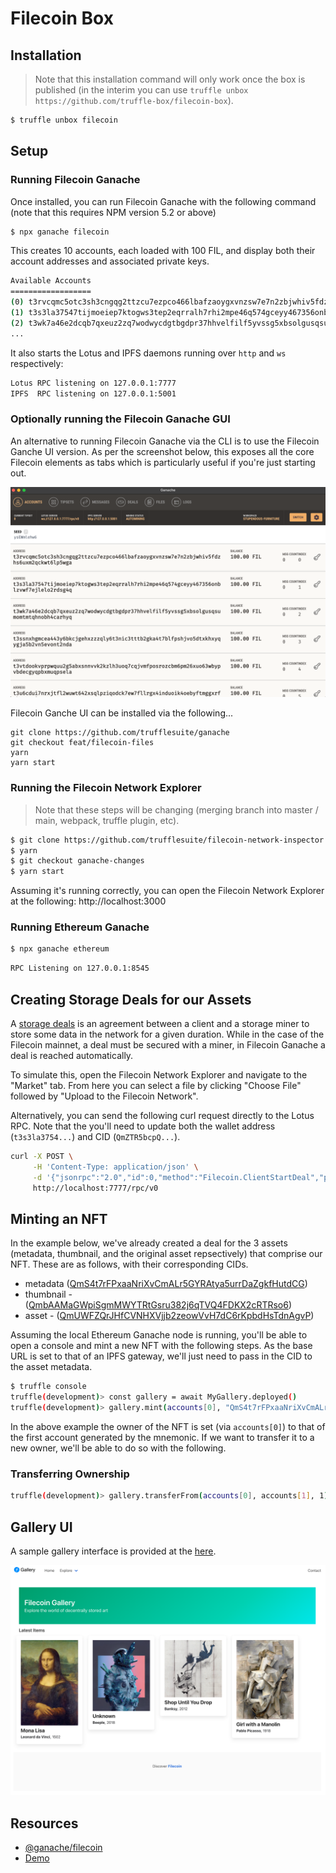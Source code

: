 # Filecoin Box

## Installation

> Note that this installation command will only work once the box is published (in the interim you can use `truffle unbox https://github.com/truffle-box/filecoin-box`).

```bash
$ truffle unbox filecoin
```

## Setup

### Running Filecoin Ganache

Once installed, you can run Filecoin Ganache with the following command (note that this requires NPM version 5.2 or above)

```bash
$ npx ganache filecoin
```

This creates 10 accounts, each loaded with 100 FIL, and display both their account addresses and associated private keys.

```bash
Available Accounts
==================
(0) t3rvcqmc5otc3sh3cngqg2ttzcu7ezpco466lbafzaoygxvnzsw7e7n2zbjwhiv5fdzhs6uxm2qckwt6lp5wga (100 FIL)
(1) t3s3la37547tijmoeiep7ktogws3tep2eqrralh7rhi2mpe46q574gceyy467356onblzvwf7ejlelo2rdsg4q (100 FIL)
(2) t3wk7a46e2dcqb7qxeuz2zq7wodwycdgtbgdpr37hhvelfilf5yvssg5xbsolgusqsumomtmtqhnobh4carhyq (100 FIL)
...
```

It also starts the Lotus and IPFS daemons running over `http` and `ws` respectively:

```bash
Lotus RPC listening on 127.0.0.1:7777
IPFS  RPC listening on 127.0.0.1:5001
```

### Optionally running the Filecoin Ganache GUI

An alternative to running Filecoin Ganache via the CLI is to use the Filecoin Ganche UI version. As per the screenshot below, this exposes all the core Filecoin elements as tabs which is particularly useful if you're just starting out.

![filecoin-ganache-ui](screenshots/filecoin-ganache-ui.png)

Filecoin Ganche UI can be installed via the following...

```
git clone https://github.com/trufflesuite/ganache
git checkout feat/filecoin-files
yarn
yarn start
```

### Running the Filecoin Network Explorer

> Note that these steps will be changing (merging branch into master / main, webpack, truffle plugin, etc).

```bash
$ git clone https://github.com/trufflesuite/filecoin-network-inspector
$ yarn
$ git checkout ganache-changes
$ yarn start
```

Assuming it's running correctly, you can open the Filecoin Network Explorer at the following: http://localhost:3000

### Running Ethereum Ganache

```bash
$ npx ganache ethereum
```

```bash
RPC Listening on 127.0.0.1:8545
```

## Creating Storage Deals for our Assets 

A [storage deals](https://docs.filecoin.io/store/lotus/store-data/#find-a-miner) is an agreement between a client and a storage miner to store some data in the network for a given duration. While in the case of the Filecoin mainnet, a deal must be secured with a miner, in Filecoin Ganache a deal is reached automatically.

To simulate this, open the Filecoin Network Explorer and navigate to the "Market" tab. From here you can select a file by clicking "Choose File" followed by "Upload to the Filecoin Network".

Alternatively, you can send the following curl request directly to the Lotus RPC. Note that the you'll need to update both the wallet address (`t3s3la3754...`) and CID (`QmZTR5bcpQ...`).

```bash
curl -X POST \
     -H 'Content-Type: application/json' \
     -d '{"jsonrpc":"2.0","id":0,"method":"Filecoin.ClientStartDeal","params":[{"Data":{"TransferType":"graphsync","Root":{"/":"QmZTR5bcpQD7cFgTorqxZDYaew1Wqgfbd2ud9QqGPAkK2V"},"PieceCid":null,"PieceSize":0},"Wallet":"t3s3la37547tijmoeiep7ktogws3tep2eqrralh7rhi2mpe46q574gceyy467356onblzvwf7ejlelo2rdsg4q","Miner":"t01000","EpochPrice":"2500","MinBlocksDuration":300}]}' \
     http://localhost:7777/rpc/v0
```

## Minting an NFT

In the example below, we've already created a deal for the 3 assets (metadata, thumbnail, and the original asset repsectively) that comprise our NFT. These are as follows, with their corresponding CIDs.

- metadata ([QmS4t7rFPxaaNriXvCmALr5GYRAtya5urrDaZgkfHutdCG](https://ipfs.io/ipfs/QmS4t7rFPxaaNriXvCmALr5GYRAtya5urrDaZgkfHutdCG))
- thumbnail - ([QmbAAMaGWpiSgmMWYTRtGsru382j6qTVQ4FDKX2cRTRso6](https://ipfs.io/ipfs/QmbAAMaGWpiSgmMWYTRtGsru382j6qTVQ4FDKX2cRTRso6))
- asset - ([QmUWFZQrJHfCVNHXVjjb2zeowVvH7dC6rKpbdHsTdnAgvP](https://ipfs.io/ipfs/QmUWFZQrJHfCVNHXVjjb2zeowVvH7dC6rKpbdHsTdnAgvP))

Assuming the local Ethereum Ganache node is running, you'll be able to open a console and mint a new NFT with the following steps. As the base URL is set to that of an IPFS gateway, we'll just need to pass in the CID to the asset metadata.

```bash
$ truffle console
truffle(development)> const gallery = await MyGallery.deployed()
truffle(development)> gallery.mint(accounts[0], "QmS4t7rFPxaaNriXvCmALr5GYRAtya5urrDaZgkfHutdCG")
```

In the above example the owner of the NFT is set (via `accounts[0]`) to that of the first account generated by the mnemonic. If we want to transfer it to a new owner, we'll be able to do so with the following.

### Transferring Ownership

```bash
truffle(development)> gallery.transferFrom(accounts[0], accounts[1], 1)
```

## Gallery UI

A sample gallery interface is provided at the [here](https://truffle-box.github.io/filecoin-box/).

![sample-ui](screenshots/sample-ui.png)

## Resources

- [@ganache/filecoin](https://www.npmjs.com/package/@ganache/filecoin)
- [Demo](https://www.youtube.com/watch?v=mB1odTv6-3k&feature=youtu.be)